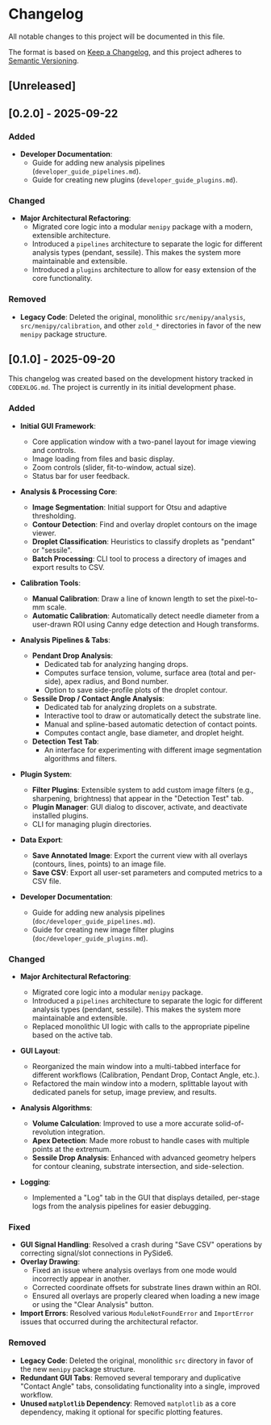 # Changelog

All notable changes to this project will be documented in this file.

The format is based on [Keep a Changelog](https://keepachangelog.com/en/1.0.0/),
and this project adheres to [Semantic Versioning](https://semver.org/spec/v2.0.0.html).

## [Unreleased]


## [0.2.0] - 2025-09-22

### Added

- **Developer Documentation**:
  - Guide for adding new analysis pipelines (`developer_guide_pipelines.md`).
  - Guide for creating new plugins (`developer_guide_plugins.md`).

### Changed

- **Major Architectural Refactoring**:
  - Migrated core logic into a modular `menipy` package with a modern, extensible architecture.
  - Introduced a `pipelines` architecture to separate the logic for different analysis types (pendant, sessile). This makes the system more maintainable and extensible.
  - Introduced a `plugins` architecture to allow for easy extension of the core functionality.

### Removed

- **Legacy Code**: Deleted the original, monolithic `src/menipy/analysis`, `src/menipy/calibration`, and other `zold_*` directories in favor of the new `menipy` package structure.

## [0.1.0] - 2025-09-20

This changelog was created based on the development history tracked in `CODEXLOG.md`. The project is currently in its initial development phase.

### Added

- **Initial GUI Framework**:
  - Core application window with a two-panel layout for image viewing and controls.
  - Image loading from files and basic display.
  - Zoom controls (slider, fit-to-window, actual size).
  - Status bar for user feedback.

- **Analysis & Processing Core**:
  - **Image Segmentation**: Initial support for Otsu and adaptive thresholding.
  - **Contour Detection**: Find and overlay droplet contours on the image viewer.
  - **Droplet Classification**: Heuristics to classify droplets as "pendant" or "sessile".
  - **Batch Processing**: CLI tool to process a directory of images and export results to CSV.

- **Calibration Tools**:
  - **Manual Calibration**: Draw a line of known length to set the pixel-to-mm scale.
  - **Automatic Calibration**: Automatically detect needle diameter from a user-drawn ROI using Canny edge detection and Hough transforms.

- **Analysis Pipelines & Tabs**:
  - **Pendant Drop Analysis**:
    - Dedicated tab for analyzing hanging drops.
    - Computes surface tension, volume, surface area (total and per-side), apex radius, and Bond number.
    - Option to save side-profile plots of the droplet contour.
  - **Sessile Drop / Contact Angle Analysis**:
    - Dedicated tab for analyzing droplets on a substrate.
    - Interactive tool to draw or automatically detect the substrate line.
    - Manual and spline-based automatic detection of contact points.
    - Computes contact angle, base diameter, and droplet height.
  - **Detection Test Tab**:
    - An interface for experimenting with different image segmentation algorithms and filters.

- **Plugin System**:
  - **Filter Plugins**: Extensible system to add custom image filters (e.g., sharpening, brightness) that appear in the "Detection Test" tab.
  - **Plugin Manager**: GUI dialog to discover, activate, and deactivate installed plugins.
  - CLI for managing plugin directories.

- **Data Export**:
  - **Save Annotated Image**: Export the current view with all overlays (contours, lines, points) to an image file.
  - **Save CSV**: Export all user-set parameters and computed metrics to a CSV file.

- **Developer Documentation**:
  - Guide for adding new analysis pipelines (`doc/developer_guide_pipelines.md`).
  - Guide for creating new image filter plugins (`doc/developer_guide_plugins.md`).

### Changed

- **Major Architectural Refactoring**:
  - Migrated core logic into a modular `menipy` package.
  - Introduced a `pipelines` architecture to separate the logic for different analysis types (pendant, sessile). This makes the system more maintainable and extensible.
  - Replaced monolithic UI logic with calls to the appropriate pipeline based on the active tab.

- **GUI Layout**:
  - Reorganized the main window into a multi-tabbed interface for different workflows (Calibration, Pendant Drop, Contact Angle, etc.).
  - Refactored the main window into a modern, splittable layout with dedicated panels for setup, image preview, and results.

- **Analysis Algorithms**:
  - **Volume Calculation**: Improved to use a more accurate solid-of-revolution integration.
  - **Apex Detection**: Made more robust to handle cases with multiple points at the extremum.
  - **Sessile Drop Analysis**: Enhanced with advanced geometry helpers for contour cleaning, substrate intersection, and side-selection.

- **Logging**:
  - Implemented a "Log" tab in the GUI that displays detailed, per-stage logs from the analysis pipelines for easier debugging.

### Fixed

- **GUI Signal Handling**: Resolved a crash during "Save CSV" operations by correcting signal/slot connections in PySide6.
- **Overlay Drawing**:
  - Fixed an issue where analysis overlays from one mode would incorrectly appear in another.
  - Corrected coordinate offsets for substrate lines drawn within an ROI.
  - Ensured all overlays are properly cleared when loading a new image or using the "Clear Analysis" button.
- **Import Errors**: Resolved various `ModuleNotFoundError` and `ImportError` issues that occurred during the architectural refactor.

### Removed

- **Legacy Code**: Deleted the original, monolithic `src` directory in favor of the new `menipy` package structure.
- **Redundant GUI Tabs**: Removed several temporary and duplicative "Contact Angle" tabs, consolidating functionality into a single, improved workflow.
- **Unused `matplotlib` Dependency**: Removed `matplotlib` as a core dependency, making it optional for specific plotting features.
